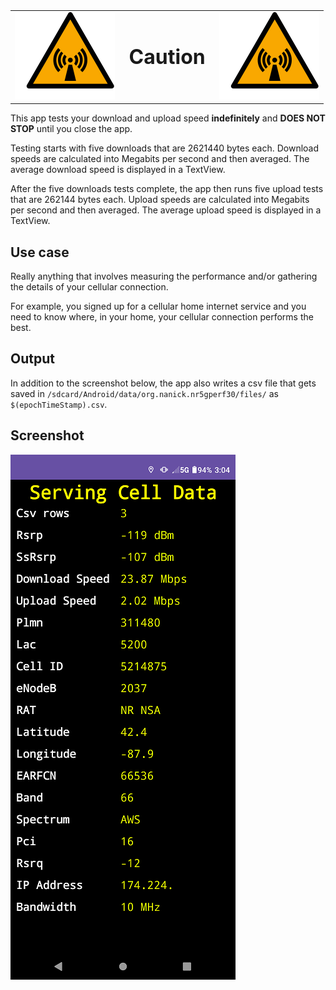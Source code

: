 <table style="border: none; width: 50%%; margin: auto;">
    <tr>
        <td style="border: none;"><img src="https://raw.githubusercontent.com/nstevens1040/NR5GPerf30/master/.ignore/nir.svg"/></td>
        <td style="border: none;"><span style="font-size: 32px; font-weight: 700;">&nbsp;Caution&nbsp;</span></td>
        <td style="border: none;"><img src="https://raw.githubusercontent.com/nstevens1040/NR5GPerf30/master/.ignore/nir.svg"/></td>
    </tr>
</table>  
  
This app tests your download and upload speed **indefinitely** and **DOES NOT STOP** until you close the app.  
  
Testing starts with five downloads that are 2621440 bytes each. Download speeds are calculated into Megabits per second and then averaged. The average download speed is displayed in a TextView.  
  
After the five downloads tests complete, the app then runs five upload tests that are 262144 bytes each. Upload speeds are calculated into Megabits per second and then averaged. The average upload speed is displayed in a TextView.  
  
## Use case
Really anything that involves measuring the performance and/or gathering the details of your cellular connection.  

For example, you signed up for a cellular home internet service and you need to know where, in your home, your cellular connection performs the best.  
  
## Output
In addition to the screenshot below, the app also writes a csv file that gets saved in ```/sdcard/Android/data/org.nanick.nr5gperf30/files/``` as ```$(epochTimeStamp).csv```.  
## Screenshot
![](https://raw.githubusercontent.com/nstevens1040/images/main/Screenshot_20240903-030408.png)
